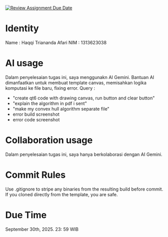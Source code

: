 [![Review Assignment Due Date](https://classroom.github.com/assets/deadline-readme-button-22041afd0340ce965d47ae6ef1cefeee28c7c493a6346c4f15d667ab976d596c.svg)](https://classroom.github.com/a/1PRAkQnI)
# Identity
Name : Haqqi Triananda Afari
NIM : 1313623038

# AI usage
Dalam penyelesaian tugas ini, saya menggunakn AI Gemini. Bantuan AI dimanfaatkan untuk membuat template canvas, memisahkan logika komputasi ke file baru, fixing error.
Query :
- "create qt6 code with drawing canvas, run button and clear button"
- "explain the algorithm in pdf i sent"
- "make my convex hull algorithm separate file"
- error build screenshot
- error code screenshot

# Collaboration usage
Dalam penyelesaian tugas ini, saya hanya berkolaborasi dengan AI Gemini.

# Commit Rules
Use .gitignore to stripe any binaries from the resulting build before commit.  If you cloned directly from the template, you are safe. 

# Due Time
September 30th, 2025. 23: 59 WIB
